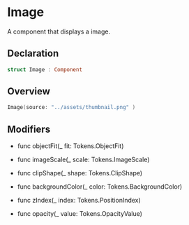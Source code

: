 # Image

A component that displays a image.

## Declaration

```swift
struct Image : Component
```

## Overview

```swift
Image(source: "../assets/thumbnail.png" )
```

## Modifiers

- func objectFit(_ fit: Tokens.ObjectFit)

- func imageScale(_ scale: Tokens.ImageScale)

- func clipShape(_ shape: Tokens.ClipShape)

- func backgroundColor(_ color: Tokens.BackgroundColor)

- func zIndex(_ index: Tokens.PositionIndex)

- func opacity(_ value: Tokens.OpacityValue)
